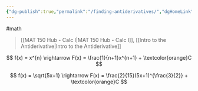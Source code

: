 ```yaml
---
{"dg-publish":true,"permalink":"/finding-antiderivatives/","dgHomeLink":true,"dgPassFrontmatter":false,"dgShowLocalGraph":true}
---
```


#math 
> [[MAT 150 Hub - Calc I|MAT 150 Hub - Calc I]], [[Intro to the Antiderivative|Intro to the Antiderivative]]

$$
f(x) = x^{n} \rightarrow F(x) = \frac{1}{n+1}x^{n+1} + \textcolor{orange}C
$$

$$
f(x) = \sqrt{5x+1} \rightarrow F(x) = \frac{2}{15}(5x+1)^{\frac{3}{2}} + \textcolor{orange}C
$$